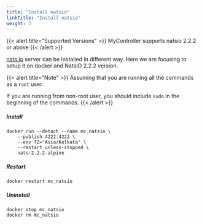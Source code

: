 ```yaml
---
title: "Install natsio"
linkTitle: "Install natsio"
weight: 3
---
```


{{< alert title="Supported Versions" >}}
MyController supports natsio 2.2.2 or above
{{< /alert >}}

[nats.io](https://nats.io/) server can be installed in different way. Here we are focusing to setup it on docker and NatsIO 2.2.2 version.

{{< alert title="Note" >}}
Assuming that you are running all the commands as a `root` user.

If you are running from non-root user, you should include `sudo` in the beginning of the commands.
{{< /alert >}}


##### Install
```
docker run --detach --name mc_natsio \
    --publish 4222:4222 \
    --env TZ="Asia/Kolkata" \
    --restart unless-stopped \
    nats:2.2.2-alpine
```

##### Restart
```
docker restart mc_natsio
```

##### Uninstall
```
docker stop mc_natsio
docker rm mc_natsio
```
